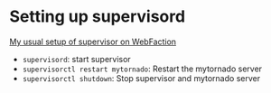 # Setting up supervisord

[My usual setup of supervisor on WebFaction](http://skipperkongen.dk/2013/01/02/deploying-a-tornado-project-in-production-using-github-and-webfaction/)

* `supervisord`: start supervisor
* `supervisorctl restart mytornado`: Restart the mytornado server
* `supervisorctl shutdown`: Stop supervisor and mytornado server